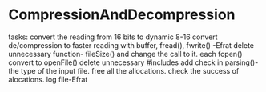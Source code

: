 # CompressionAndDecompression
tasks:
convert the reading from 16 bits to dynamic 8-16
convert de/compression to faster reading with buffer, fread(), fwrite() -Efrat
delete unnecessary function- fileSize() and change the call to it.
each fopen() convert to openFile()
delete unnecessary #includes
add check in parsing()- the type of the input file.
free all the allocations.
check the success of alocations.
log file-Efrat
